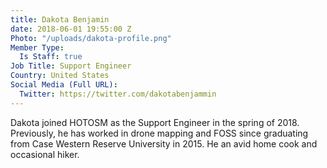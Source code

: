 ```yaml
---
title: Dakota Benjamin
date: 2018-06-01 19:55:00 Z
Photo: "/uploads/dakota-profile.png"
Member Type:
  Is Staff: true
Job Title: Support Engineer
Country: United States
Social Media (Full URL):
  Twitter: https://twitter.com/dakotabenjammin
---
```


Dakota joined HOTOSM as the Support Engineer in the spring of 2018. Previously, he has worked in drone mapping and FOSS since graduating from Case Western Reserve University in 2015. He an avid home cook and occasional hiker.  